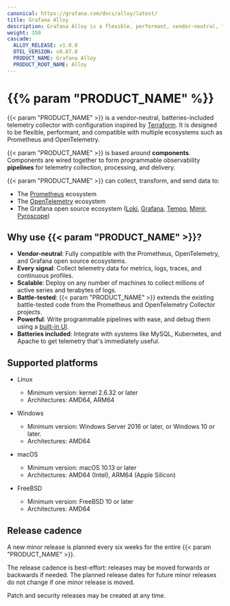 ```yaml
---
canonical: https://grafana.com/docs/alloy/latest/
title: Grafana Alloy
description: Grafana Alloy is a flexible, performant, vendor-neutral, telemetry collector
weight: 350
cascade:
  ALLOY_RELEASE: v1.0.0
  OTEL_VERSION: v0.87.0
  PRODUCT_NAME: Grafana Alloy
  PRODUCT_ROOT_NAME: Alloy
---
```


# {{% param "PRODUCT_NAME" %}}

{{< param "PRODUCT_NAME" >}} is a vendor-neutral, batteries-included telemetry collector with configuration inspired by [Terraform][].
It is designed to be flexible, performant, and compatible with multiple ecosystems such as Prometheus and OpenTelemetry.

{{< param "PRODUCT_NAME" >}} is based around **components**. Components are wired together to form programmable observability **pipelines** for telemetry collection, processing, and delivery.

{{< param "PRODUCT_NAME" >}} can collect, transform, and send data to:

* The [Prometheus][] ecosystem
* The [OpenTelemetry][] ecosystem
* The Grafana open source ecosystem ([Loki][], [Grafana][], [Tempo][], [Mimir][], [Pyroscope][])

## Why use {{< param "PRODUCT_NAME" >}}?

* **Vendor-neutral**: Fully compatible with the Prometheus, OpenTelemetry, and Grafana open source ecosystems.
* **Every signal**: Collect telemetry data for metrics, logs, traces, and continuous profiles.
* **Scalable**: Deploy on any number of machines to collect millions of active series and terabytes of logs.
* **Battle-tested**: {{< param "PRODUCT_NAME" >}} extends the existing battle-tested code from the Prometheus and OpenTelemetry Collector projects.
* **Powerful**: Write programmable pipelines with ease, and debug them using a [built-in UI][UI].
* **Batteries included**: Integrate with systems like MySQL, Kubernetes, and Apache to get telemetry that's immediately useful.

<!--
## Getting started

* Choose a [variant][variants] of {{< param "PRODUCT_NAME" >}} to run.
* Refer to the documentation for the variant to use:
  * [Static mode][]
  * [Static mode Kubernetes operator][]
  * [Flow mode][]

[variants]: ./about/
[Static mode]: https://grafana.com/docs/agent/static/
[Static mode Kubernetes operator]: https://grafana.com/docs/agent/operator/
[Flow mode]: https://grafana.com/docs/agent/flow/

-->

## Supported platforms

* Linux

  * Minimum version: kernel 2.6.32 or later
  * Architectures: AMD64, ARM64

* Windows

  * Minimum version: Windows Server 2016 or later, or Windows 10 or later.
  * Architectures: AMD64

* macOS

  * Minimum version: macOS 10.13 or later
  * Architectures: AMD64 (Intel), ARM64 (Apple Silicon)

* FreeBSD

  * Minimum version: FreeBSD 10 or later
  * Architectures: AMD64

## Release cadence

A new minor release is planned every six weeks for the entire {{< param "PRODUCT_NAME" >}}.

The release cadence is best-effort: releases may be moved forwards or backwards if needed.
The planned release dates for future minor releases do not change if one minor release is moved.

Patch and security releases may be created at any time.

[Terraform]: https://terraform.io
[Prometheus]: https://prometheus.io
[OpenTelemetry]: https://opentelemetry.io
[Loki]: https://github.com/grafana/loki
[Grafana]: https://github.com/grafana/grafana
[Tempo]: https://github.com/grafana/tempo
[Mimir]: https://github.com/grafana/mimir
[Pyroscope]: https://github.com/grafana/pyroscope
[UI]: ./tasks/debug/#grafana-alloy-ui

